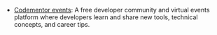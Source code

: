 + [Codementor events](https://www.codementor.io/events): A free developer community and virtual events platform where developers learn and share new tools, technical concepts, and career tips.